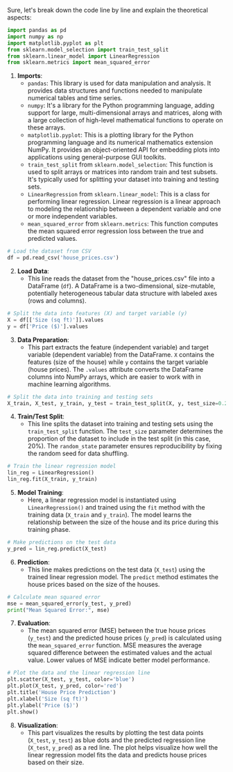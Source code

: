 Sure, let's break down the code line by line and explain the theoretical aspects:

```python
import pandas as pd
import numpy as np
import matplotlib.pyplot as plt
from sklearn.model_selection import train_test_split
from sklearn.linear_model import LinearRegression
from sklearn.metrics import mean_squared_error
```

1. **Imports**: 
   - `pandas`: This library is used for data manipulation and analysis. It provides data structures and functions needed to manipulate numerical tables and time series.
   - `numpy`: It's a library for the Python programming language, adding support for large, multi-dimensional arrays and matrices, along with a large collection of high-level mathematical functions to operate on these arrays.
   - `matplotlib.pyplot`: This is a plotting library for the Python programming language and its numerical mathematics extension NumPy. It provides an object-oriented API for embedding plots into applications using general-purpose GUI toolkits.
   - `train_test_split` from `sklearn.model_selection`: This function is used to split arrays or matrices into random train and test subsets. It's typically used for splitting your dataset into training and testing sets.
   - `LinearRegression` from `sklearn.linear_model`: This is a class for performing linear regression. Linear regression is a linear approach to modeling the relationship between a dependent variable and one or more independent variables.
   - `mean_squared_error` from `sklearn.metrics`: This function computes the mean squared error regression loss between the true and predicted values.

```python
# Load the dataset from CSV
df = pd.read_csv('house_prices.csv')
```

2. **Load Data**: 
   - This line reads the dataset from the "house_prices.csv" file into a DataFrame (`df`). A DataFrame is a two-dimensional, size-mutable, potentially heterogeneous tabular data structure with labeled axes (rows and columns).
   
```python
# Split the data into features (X) and target variable (y)
X = df[['Size (sq ft)']].values
y = df['Price ($)'].values
```

3. **Data Preparation**: 
   - This part extracts the feature (independent variable) and target variable (dependent variable) from the DataFrame. `X` contains the features (size of the house) while `y` contains the target variable (house prices). The `.values` attribute converts the DataFrame columns into NumPy arrays, which are easier to work with in machine learning algorithms.

```python
# Split the data into training and testing sets
X_train, X_test, y_train, y_test = train_test_split(X, y, test_size=0.2, random_state=42)
```

4. **Train/Test Split**: 
   - This line splits the dataset into training and testing sets using the `train_test_split` function. The `test_size` parameter determines the proportion of the dataset to include in the test split (in this case, 20%). The `random_state` parameter ensures reproducibility by fixing the random seed for data shuffling.

```python
# Train the linear regression model
lin_reg = LinearRegression()
lin_reg.fit(X_train, y_train)
```

5. **Model Training**: 
   - Here, a linear regression model is instantiated using `LinearRegression()` and trained using the `fit` method with the training data (`X_train` and `y_train`). The model learns the relationship between the size of the house and its price during this training phase.

```python
# Make predictions on the test data
y_pred = lin_reg.predict(X_test)
```

6. **Prediction**: 
   - This line makes predictions on the test data (`X_test`) using the trained linear regression model. The `predict` method estimates the house prices based on the size of the houses.

```python
# Calculate mean squared error
mse = mean_squared_error(y_test, y_pred)
print("Mean Squared Error:", mse)
```

7. **Evaluation**: 
   - The mean squared error (MSE) between the true house prices (`y_test`) and the predicted house prices (`y_pred`) is calculated using the `mean_squared_error` function. MSE measures the average squared difference between the estimated values and the actual value. Lower values of MSE indicate better model performance.

```python
# Plot the data and the linear regression line
plt.scatter(X_test, y_test, color='blue')
plt.plot(X_test, y_pred, color='red')
plt.title('House Price Prediction')
plt.xlabel('Size (sq ft)')
plt.ylabel('Price ($)')
plt.show()
```

8. **Visualization**: 
   - This part visualizes the results by plotting the test data points (`X_test`, `y_test`) as blue dots and the predicted regression line (`X_test`, `y_pred`) as a red line. The plot helps visualize how well the linear regression model fits the data and predicts house prices based on their size.